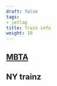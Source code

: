 ```yaml
---
draft: false
tags:
- jetlag
title: Train info
weight: 10
---
```


## [MBTA](https://www.mbta.com/)


## NY trainz

